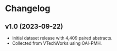 # Changelog

## v1.0 (2023-09-22)
- Initial dataset release with 4,409 paired abstracts.
- Collected from VTechWorks using OAI-PMH.
